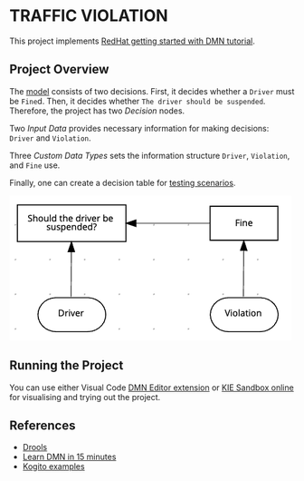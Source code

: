 # TRAFFIC VIOLATION
This project implements [RedHat getting started with DMN tutorial](https://docs.redhat.com/en/documentation/red_hat_decision_manager/7.8/html-single/getting_started_with_decision_services/index#dmn-execution-rest-proc).

## Project Overview
The [model](./traffic-violation.dmn) consists of two decisions. First, it decides whether a `Driver` must be `Fine`d. Then, it decides whether `The driver should be suspended`. Therefore, the project has two _Decision_ nodes.

Two _Input Data_ provides necessary information for making decisions: `Driver` and `Violation`.

Three _Custom Data Types_ sets the information structure `Driver`, `Violation`, and `Fine` use.

Finally, one can create a decision table for [testing scenarios](./traffic-violation-test-scenario.scesim).

<img src="./model.png" />

## Running the Project
You can use either Visual Code [DMN Editor extension](https://marketplace.visualstudio.com/items?itemName=redhat.vscode-extension-dmn-editor) or [KIE Sandbox online](http://dmn.new) for visualising and trying out the project.

## References
- [Drools](https://www.drools.org/learn/dmn.html)
- [Learn DMN in 15 minutes](https://learn-dmn-in-15-minutes.com)
- [Kogito examples](https://github.com/kiegroup/kogito-examples)